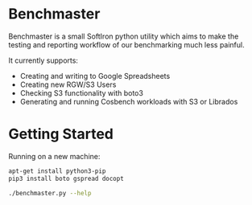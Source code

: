 # Benchmaster

Benchmaster is a small SoftIron python utility which aims to make the testing and reporting workflow of our benchmarking much less painful.

It currently supports:

- Creating and writing to Google Spreadsheets
- Creating new RGW/S3 Users
- Checking S3 functionality with boto3
- Generating and running Cosbench workloads with S3 or Librados

# Getting Started

Running on a new machine:

```bash
apt-get install python3-pip
pip3 install boto gspread docopt

./benchmaster.py --help
```
